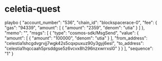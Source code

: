 # celetia-quest
playbo
{
  "account_number": "536",
  "chain_id": "blockspacerace-0",
  "fee": {
    "gas": "94339",
    "amount": [
      {
        "amount": "2359",
        "denom": "utia"
      }
    ]
  },
  "memo": "",
  "msgs": [
    {
      "type": "cosmos-sdk/MsgSend",
      "value": {
        "amount": [
          {
            "amount": "100000",
            "denom": "utia"
          }
        ],
        "from_address": "celestia1shcgdvgrvjj7wgk42s5cqxpuxuz90y3gyj6esl",
        "to_address": "celestia1hqccaah5prsddgse5z6vcvx8h296nzxwrrxsl0"
      }
    }
  ],
  "sequence": "1"
}
